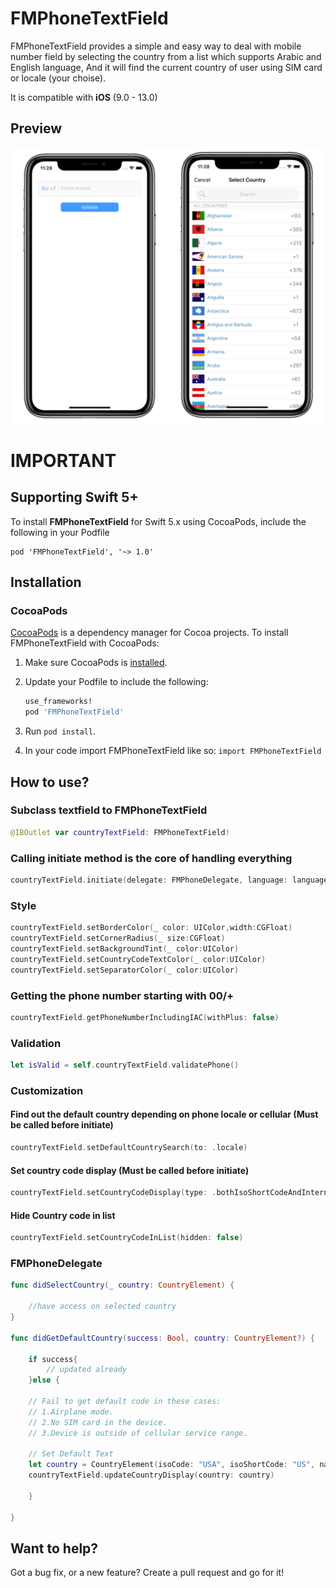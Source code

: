 
# FMPhoneTextField

FMPhoneTextField provides a simple and easy way to deal with mobile number field by selecting the country from a list which supports Arabic and English language, And it will find the current country of user using SIM card or locale (your choise).

It is compatible with **iOS** (9.0 - 13.0)

## Preview
<img src="https://github.com/AaoIi/FMPhoneTextField/blob/master/sample.png?raw=true">

# IMPORTANT

## Supporting Swift 5+

To install **FMPhoneTextField** for Swift 5.x using CocoaPods, include the following in your Podfile
```
pod 'FMPhoneTextField', '~> 1.0'
```

## Installation

### CocoaPods
[CocoaPods][] is a dependency manager for Cocoa projects. To install FMPhoneTextField with CocoaPods:

 1. Make sure CocoaPods is [installed][CocoaPods Installation].

 2. Update your Podfile to include the following:

    ``` ruby
    use_frameworks!
    pod 'FMPhoneTextField'
    ```

 3. Run `pod install`.

[CocoaPods]: https://cocoapods.org
[CocoaPods Installation]: https://guides.cocoapods.org/using/getting-started.html#getting-started
 
 4. In your code import FMPhoneTextField like so:
   `import FMPhoneTextField`

## How to use?

### Subclass textfield to **FMPhoneTextField**
```swift
@IBOutlet var countryTextField: FMPhoneTextField!
```

### Calling initiate method is the core of handling everything
```swift
countryTextField.initiate(delegate: FMPhoneDelegate, language: language)
```

### Style
```swift
countryTextField.setBorderColor(_ color: UIColor,width:CGFloat)
countryTextField.setCornerRadius(_ size:CGFloat)
countryTextField.setBackgroundTint(_ color:UIColor)
countryTextField.setCountryCodeTextColor(_ color:UIColor)
countryTextField.setSeparatorColor(_ color:UIColor)
```

### Getting the phone number starting with 00/+
```swift
countryTextField.getPhoneNumberIncludingIAC(withPlus: false)
```

### Validation
```swift
let isValid = self.countryTextField.validatePhone()
```

### Customization

#### Find out the default country depending on phone locale or cellular (Must be called before initiate)
```swift
countryTextField.setDefaultCountrySearch(to: .locale)
```

#### Set country code display (Must be called before initiate)
```swift
countryTextField.setCountryCodeDisplay(type: .bothIsoShortCodeAndInternationlKey)
```

#### Hide Country code in list 
```swift
countryTextField.setCountryCodeInList(hidden: false)
```

### FMPhoneDelegate
```swift
func didSelectCountry(_ country: CountryElement) {

    //have access on selected country
}

func didGetDefaultCountry(success: Bool, country: CountryElement?) {

    if success{
        // updated already
    }else {

    // Fail to get default code in these cases:
    // 1.Airplane mode.
    // 2.No SIM card in the device.
    // 3.Device is outside of cellular service range.

    // Set Default Text
    let country = CountryElement(isoCode: "USA", isoShortCode: "US", nameAr: "الولايات المتحدة الامريكية", nameEn: "United States", countryInternationlKey: "+1",phoneRegex:"")
    countryTextField.updateCountryDisplay(country: country)

    }

}
```

## Want to help?

Got a bug fix, or a new feature? Create a pull request and go for it!
